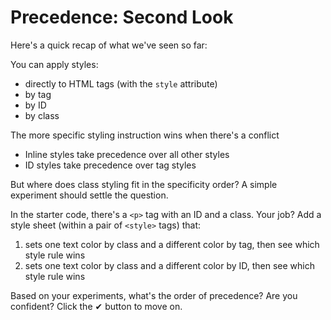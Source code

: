 # Precedence: Second Look

Here's a quick recap of what we've seen so far:

You can apply styles:

- directly to HTML tags (with the `style` attribute)
- by tag
- by ID
- by class

The more specific styling instruction wins when there's a conflict

- Inline styles take precedence over all other styles
- ID styles take precedence over tag styles

But where does class styling fit in the specificity order? A simple experiment
should settle the question.

In the starter code, there's a `<p>` tag with an ID and a class. Your job?
Add a style sheet (within a pair of `<style>` tags) that:

1. sets one text color by class and a different color by tag, then see which
   style rule wins
2. sets one text color by class and a different color by ID, then see which
   style rule wins

Based on your experiments, what's the order of precedence? Are you confident? Click the ✔ button to move on.
